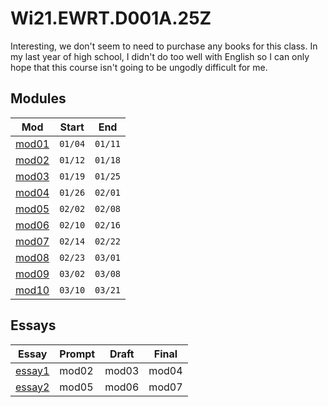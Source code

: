 # Wi21.EWRT.D001A.25Z

Interesting, we don't seem to need to purchase any books for this class.
In my last year of high school, I didn't do too well with English so I can only
hope that this course isn't going to be ungodly difficult for me.

## Modules

Mod|Start|End
-|-|-
[mod01](mod01)|`01/04`|`01/11`
[mod02](mod02)|`01/12`|`01/18`
[mod03](mod03)|`01/19`|`01/25`
[mod04](mod04)|`01/26`|`02/01`
[mod05](mod05)|`02/02`|`02/08`
[mod06](mod06)|`02/10`|`02/16`
[mod07](mod07)|`02/14`|`02/22`
[mod08](mod08)|`02/23`|`03/01`
[mod09](mod09)|`03/02`|`03/08`
[mod10](mod10)|`03/10`|`03/21`

<!--
I'm think most of the time the modules open up the day after class so some of
these module open dates might be a little wrong. Class runs on Tuesday only.
-->

## Essays

Essay|Prompt|Draft|Final
-|-|-|-
[essay1](essay1)|mod02|mod03|mod04
[essay2](essay2)|mod05|mod06|mod07
